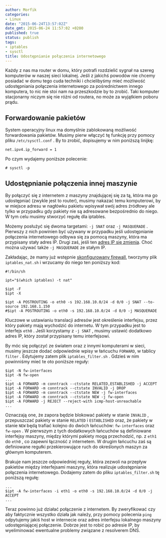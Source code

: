 ```yaml
---
author: Morfik
categories:
- Linux
date: "2015-06-24T13:57:02Z"
date_gmt: 2015-06-24 11:57:02 +0200
published: true
status: publish
tags:
- iptables
- sysctl
title: Udostępnianie połączenia internetowego
---
```


Każdy z nas ma router w domu, który potrafi rozdzielić sygnał na szereg komputerów w naszej sieci
lokalnej. Jeśli z jakichś powodów nie chcemy posiadać w domu tego cuda techniki i chcielibyśmy mieć
możliwość udostępniania połączenia internetowego za pośrednictwem innego komputera, to nic nie stoi
nam na przeszkodzie by to zrobić. Taki komputer stacjonarny niczym się nie różni od routera, no może
za wyjątkiem poboru prądu.

<!--more-->
## Forwardowanie pakietów

System operacyjny linux ma domyślnie zablokowaną możliwość forwardowania pakietów. Musimy pierw
włączyć tę funkcję przy pomocy pliku `/etc/sysctl.conf` . By to zrobić, dopisujemy w nim poniższą
linijkę:

    net.ipv4.ip_forward = 1

Po czym wydajemy poniższe polecenie:

    # sysctl -p

## Udostępnianie połączenia innej maszynie

By połączyć się z internetem z maszyny znajdującej się za tą, która ma go udostępniać (zwykle jest
to router), musimy nakazać temu komputerowi, by w miejsce adresu w nagłówku pakietu wpisywał swój
adres źródłowy ale tylko w przypadku gdy pakiety nie są adresowane bezpośrednio do niego. W tym celu
musimy stworzyć regułę dla iptables.

Możemy posłużyć się dwoma targetami: `-j SNAT` oraz `-j MASQUERADE` . Pierwszy z nich powinien być
używany w przypadku jeśli udostępnianie połączenia internetowego odbywa się za pomocą maszyny,
która ma przypisany stały adres IP. Drugi zaś, jeśli ten [adres IP się
zmienia](https://www.frozentux.net/iptables-tutorial/iptables-tutorial.html#MASQUERADETARGET). Choć
można używać także `-j MASQUERADE` ze stałym IP.

Zakładając, że mamy już wstępnie [skonfigurowany
firewall](/post/firewall-na-linuxowe-maszyny-klienckie/), tworzymy plik
`iptables_nat.sh` i wrzucamy do niego ten poniższy kod:

    #!/bin/sh

    ipt="$(which iptables) -t nat"

    $ipt -F
    $ipt -X

    $ipt -A POSTROUTING -o eth0 -s 192.168.10.0/24 -d 0/0 -j SNAT --to-source 192.168.1.150
    #$ipt -A POSTROUTING -o eth0 -s 192.168.10.0/24 -d 0/0 -j MASQUERADE

Kluczowe w ustawianiu translacji adresów jest określenie interfejsu, przez który pakiety mają
wychodzić do internetu. W tym przypadku jest to interfejs `eth0` . Jeśli korzystamy z `-j SNAT` ,
musimy ustawić dodatkowo adres IP, który został przypisany temu interfejsowi.

By móc się połączyć ze światem oraz z innymi komputerami w sieci, musimy jeszcze dodać odpowiednie
wpisy w łańcuchu `FORWARD`, w tablicy `filter` . Edytujemy zatem plik `iptables_filter.sh` . Gdzieś
w nim powinniśmy mieć te oto poniższe reguły:

    $ipt -N fw-interfaces
    $ipt -N fw-open
    ...
    $ipt -A FORWARD -m conntrack --ctstate RELATED,ESTABLISHED -j ACCEPT
    $ipt -A FORWARD -m conntrack --ctstate INVALID -j DROP
    $ipt -A FORWARD -m conntrack --ctstate NEW -j fw-interfaces
    $ipt -A FORWARD -m conntrack --ctstate NEW -j fw-open
    $ipt -A FORWARD -j REJECT --reject-with icmp-host-unreachable
    ...

Oznaczają one, że zapora będzie blokować pakiety w stanie `INVALID` , przepuszczać pakiety w stanie
`RELATED` i `ESTABLISHED` oraz, że pakiety w stanie `NEW` będą trafiać kolejno do dwóch łańcuchów:
`fw-interfaces` oraz `fw-open` . W pierwszym z tych dodatkowych łańcuchów są definiowane interfejsy
maszyny, między którymi pakiety mogą przechodzić, np. z `eth1` do `eth0` , co zapewni łączność z
internetem. W drugim łańcuchu zaś są definiowane regułki przekierowujące ruch do określonych maszyn
za głównym komputerem.

Brakuje nam jeszcze odpowiedniej reguły, która zezwoli na przepływ pakietów między interfejsami
maszyny, która realizuje udostępnianie połączenia internetowego. Dodajemy zatem do pliku
`iptables_filter.sh` tę poniższą regułę:

    ...
    $ipt -A fw-interfaces -i eth1 -o eth0 -s 192.168.10.0/24 -d 0/0 -j ACCEPT
    ...

Teraz powinno już działać połączenie z internetem. By zweryfikować czy aby faktycznie wszystko
działa jak należy, przy pomocy polecenia `ping` odpytujemy jakiś host w internecie oraz adres
interfejsu lokalnego maszyny udostępniającej połączenie. Dobrze jest to robić po adresie IP, by
wyeliminować ewentualne problemy związane z resolverem DNS.
